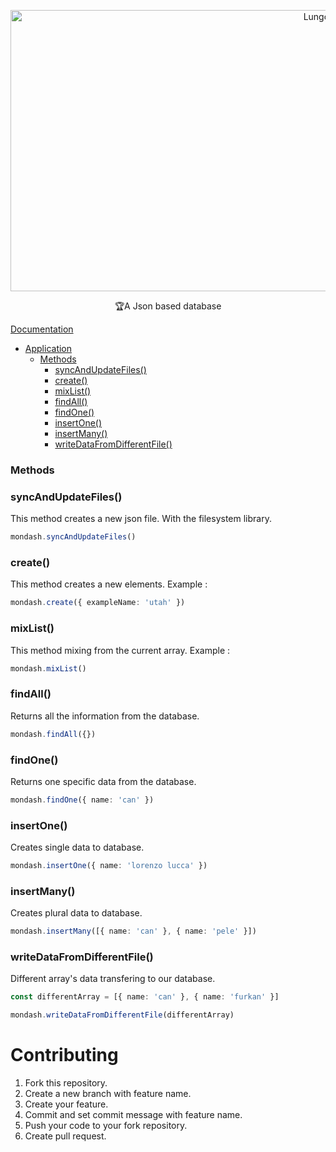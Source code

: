<p align="center">
<img src="https://user-images.githubusercontent.com/38213551/212491047-ce2fa5fc-3699-4c21-987a-8cdd5c9a7825.png" alt="Lungo Logo" width="1000" height="450"/>
</p>

<p align="center">🏆A Json based database</p>

[Documentation](#documentation)
  - [Application](#application)
    - [Methods](#methods)
      - [syncAndUpdateFiles()](#syncAndUpdateFiles)
      - [create()](#create)
      - [mixList()](#mixList)
      - [findAll()](#findAll)
      - [findOne()](#findOne)
      - [insertOne()](#insertOne)
      - [insertMany()](#insertMany)
      - [writeDataFromDifferentFile()](#writeDataFromDifferentFile)

### Methods

### syncAndUpdateFiles()

This method creates a new json file. With the filesystem library. 

```ts
mondash.syncAndUpdateFiles()
```

### create()

This method creates a new elements. 
Example : 

```ts
mondash.create({ exampleName: 'utah' })
```
### mixList()

This method mixing from the current array.
Example : 

```ts
mondash.mixList()
```

### findAll()

Returns all the information from the database.

```ts
mondash.findAll({})
```

### findOne()

Returns one specific data from the database.

```ts
mondash.findOne({ name: 'can' })
```

### insertOne()

Creates single data to database.

```ts
mondash.insertOne({ name: 'lorenzo lucca' })
```

### insertMany()

Creates plural data to database.

```ts
mondash.insertMany([{ name: 'can' }, { name: 'pele' }])
```

### writeDataFromDifferentFile()

Different array's data transfering to our database.

```ts
const differentArray = [{ name: 'can' }, { name: 'furkan' }]

mondash.writeDataFromDifferentFile(differentArray)
```

# Contributing

1. Fork this repository.
2. Create a new branch with feature name.
3. Create your feature.
4. Commit and set commit message with feature name.
5. Push your code to your fork repository.
6. Create pull request.
